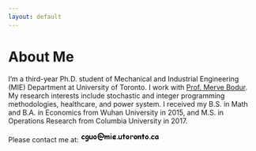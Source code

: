```yaml
---
layout: default
---
```


# About Me

I’m a third-year Ph.D. student of Mechanical and Industrial Engineering (MIE) Department at University of Toronto. I work with [Prof. Merve Bodur](https://sites.google.com/site/mervebodr/). My research interests include stochastic and integer programming methodologies, healthcare, and power system. I received my B.S. in Math and B.A. in Economics from Wuhan University in 2015, and M.S. in Operations Research from Columbia University in 2017.

Please contact me at: <img src ="/images/email_comic_bold.png" alt = "email image"/>

<!-- # News

Aug/01/2019: We submitted our paper "Logic-based Benders Decomposition and Binary Decision Diagram Based Approaches for Stochastic Distributed Operating
Room Scheduling". -->
